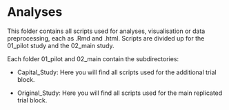 # Analyses

This folder contains all scripts used for analyses, visualisation or data preprocessing, each as .Rmd and .html.
Scripts are divided up for the 01_pilot study and the 02_main study.

Each folder 01_pilot and 02_main contain the subdirectories:

- Capital_Study: Here you will find all scripts used for the additional trial block.

- Original_Study: Here you will find all scripts used for the main replicated trial block.
